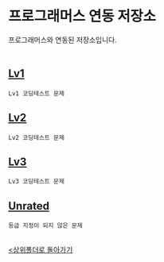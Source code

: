 # 프로그래머스 연동 저장소
프로그래머스와 연동된 저장소입니다.
<br><br>

[Lv1](./lv1/)
-
    Lv1 코딩테스트 문제

[Lv2](./Lv2/)
-
    Lv2 코딩테스트 문제

[Lv3](./Lv3/)
-
    Lv3 코딩테스트 문제

[Unrated](./unrated/)
-
    등급 지정이 되지 않은 문제

<br>[<상위폴더로 돌아가기](..)